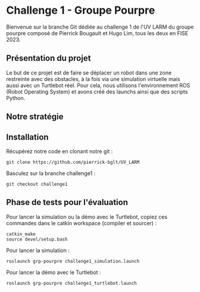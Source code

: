 # Challenge 1 - Groupe Pourpre

Bienvenue sur la branche Git dédiée au challenge 1 de l'UV LARM du groupe pourpre composé de Pierrick Bougault et Hugo Lim, tous les deux en FISE 2023.

## Présentation du projet 

Le but de ce projet est de faire se déplacer un robot dans une zone restreinte avec des obstacles, à la fois via une simulation virtuelle mais aussi avec un Turtlebot réel. Pour cela, nous utilisons l'environnement ROS (Robot Operating System) et avons créé des launchs ainsi que des scripts Python.

## Notre stratégie

## Installation

Récupérez notre code en clonant notre git :
```git
git clone https://github.com/pierrick-bglt/UV_LARM
```

Basculez sur la branche challenge1 :
```git
git checkout challenge1
```

## Phase de tests pour l'évaluation

Pour lancer la simulation ou la démo avec le Turtlebot, copiez ces commandes dans le catkin workspace (compiler et sourcer) :
```git
catkin_make
source devel/setup.bash
```

Pour lancer la simulation :
```git
roslaunch grp-pourpre challenge1_simulation.launch
```

Pour lancer la démo avec le Turtlebot :
```git
roslaunch grp-pourpre challenge1_turtlebot.launch
```








